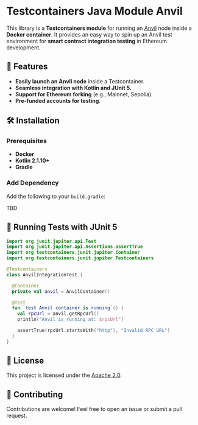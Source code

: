 # Testcontainers Java Module Anvil

This library is a **Testcontainers module** for running an [Anvil](https://book.getfoundry.sh/anvil/) node inside a
**Docker container**.
It provides an easy way to spin up an Anvil test environment for **smart contract integration
testing** in Ethereum development.

## 🚀 Features

- **Easily launch an Anvil node** inside a Testcontainer.
- **Seamless integration with Kotlin and JUnit 5.**
- **Support for Ethereum forking** (e.g., Mainnet, Sepolia).
- **Pre-funded accounts for testing**.

## 🛠 Installation

### **Prerequisites**

- **Docker**
- **Kotlin 2.1.10+**
- **Gradle**

### **Add Dependency**

Add the following to your `build.gradle`:

TBD

## 📌 Running Tests with JUnit 5

```kotlin
import org.junit.jupiter.api.Test
import org.junit.jupiter.api.Assertions.assertTrue
import org.testcontainers.junit.jupiter.Container
import org.testcontainers.junit.jupiter.Testcontainers

@Testcontainers
class AnvilIntegrationTest {

  @Container
  private val anvil = AnvilContainer()

  @Test
  fun `test Anvil container is running`() {
    val rpcUrl = anvil.getRpcUrl()
    println("Anvil is running at: $rpcUrl")

    assertTrue(rpcUrl.startsWith("http"), "Invalid RPC URL")
  }
}
```

## 📜 License

This project is licensed under the [Apache 2.0](LICENSE).

## 🤝 Contributing

Contributions are welcome! Feel free to open an issue or submit a pull request.

